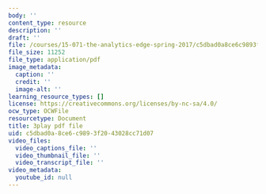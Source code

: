 ```yaml
---
body: ''
content_type: resource
description: ''
draft: ''
file: /courses/15-071-the-analytics-edge-spring-2017/c5dbad0a8ce6c9893f2043028cc71d07_JGetImYLis.pdf
file_size: 11252
file_type: application/pdf
image_metadata:
  caption: ''
  credit: ''
  image-alt: ''
learning_resource_types: []
license: https://creativecommons.org/licenses/by-nc-sa/4.0/
ocw_type: OCWFile
resourcetype: Document
title: 3play pdf file
uid: c5dbad0a-8ce6-c989-3f20-43028cc71d07
video_files:
  video_captions_file: ''
  video_thumbnail_file: ''
  video_transcript_file: ''
video_metadata:
  youtube_id: null
---
```

